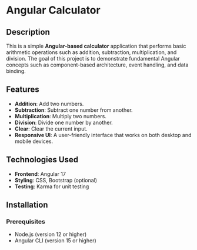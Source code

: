 # Angular Calculator

## Description
This is a simple **Angular-based calculator** application that performs basic arithmetic operations such as addition, subtraction, multiplication, and division. The goal of this project is to demonstrate fundamental Angular concepts such as component-based architecture, event handling, and data binding.

## Features
- **Addition**: Add two numbers.
- **Subtraction**: Subtract one number from another.
- **Multiplication**: Multiply two numbers.
- **Division**: Divide one number by another.
- **Clear**: Clear the current input.
- **Responsive UI**: A user-friendly interface that works on both desktop and mobile devices.

## Technologies Used
- **Frontend**: Angular 17
- **Styling**: CSS, Bootstrap (optional)
- **Testing**: Karma for unit testing

## Installation

### Prerequisites
- Node.js (version 12 or higher)
- Angular CLI (version 15 or higher)


